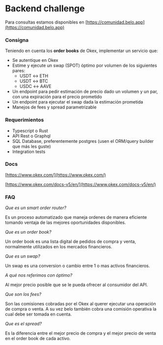 # Backend challenge

Para consultas estamos disponibles en [https://comunidad.belo.app](https://comunidad.belo.app)

### Consigna

Teniendo en cuenta los **order books** de Okex, implementar un servicio que:

- Se autentique en Okex
- Estime y ejecute un swap (SPOT) óptimo por volumen de los siguientes pares:
    - USDT ↔ ETH
    - USDT ↔ BTC
    - USDC ↔ AAVE
- Un endpoint para pedir estimación de precio dado un volumen y un par, con una expiración para el precio prometido
- Un endpoint para ejecutar el swap dada la estimación prometida
- Manejos de fees y spread parametrizable

### Requerimientos

- Typescript o Rust
- API Rest o Graphql
- SQL Database, preferentemente postgres (usen el ORM/query builder que más les guste)
- Integration tests

### Docs

[https://www.okex.com/](https://www.okex.com/)

[https://www.okex.com/docs-v5/en/](https://www.okex.com/docs-v5/en/)

### FAQ

*Que es un smart order router?*

Es un proceso automatizado que maneja ordenes de manera eficiente tomando ventaja de las mejores oportunidades disponibles.

*Que es un order book?*

Un order book es una lista digital de pedidos de compra y venta, normalmente utilizados en los mercados financieros.

*Que es un swap?*

Un swap es una conversion o cambio entre 1 o mas activos financieros.

*A qué nos referimos con óptimo?*

Al mejor precio posible que se le pueda ofrecer al consumidor del API.

*Que son los fees?*

Son las comisiones cobradas por el Okex al querer ejecutar una operación de compra o venta. A su vez belo también cobra una comisión operativa la cual debe ser tomada en cuenta.

*Que es el spread?*

Es la diferencia entre el mejor precio de compra y el mejor precio de venta en el order book de cada activo.
